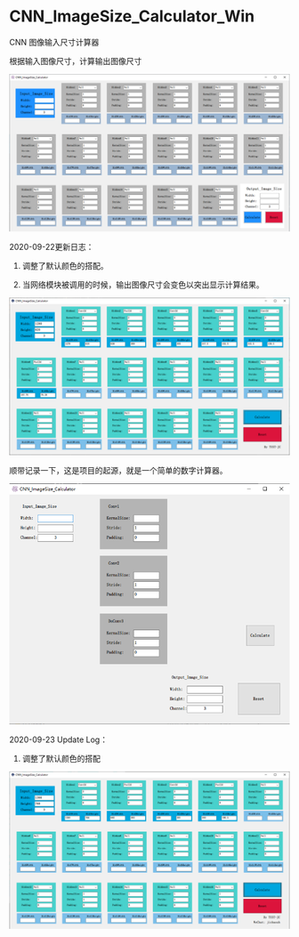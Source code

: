 # CNN_ImageSize_Calculator_Win

CNN 图像输入尺寸计算器

根据输入图像尺寸，计算输出图像尺寸

![UI](CNN_ImageSize_CalculatorV1.0.png)


2020-09-22更新日志：

1. 调整了默认颜色的搭配。

2. 当网络模块被调用的时候，输出图像尺寸会变色以突出显示计算结果。

![UI](CNN_ImageSize_CalculatorV1.1.png)


顺带记录一下，这是项目的起源，就是一个简单的数字计算器。

![UI](CNN_ImageSize_CalculatorV0.1.png)


2020-09-23 Update Log：

1. 调整了默认颜色的搭配

![UI](CNN_ImageSize_CalculatorV1.2.png)
